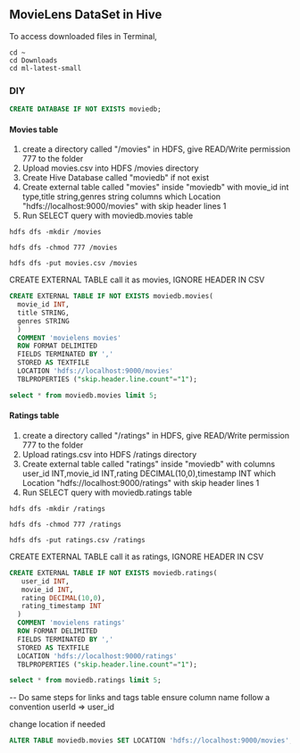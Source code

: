 ## MovieLens DataSet in Hive 


To access downloaded files in Terminal,

```
cd ~
cd Downloads
cd ml-latest-small
```

### DIY

```sql
CREATE DATABASE IF NOT EXISTS moviedb; 
```
#### Movies table


1. create a directory called "/movies" in HDFS, give READ/Write permission 777 to the folder
2. Upload movies.csv into HDFS /movies directory
3. Create Hive Database called "moviedb" if not exist
4. Create external table called "movies" inside "moviedb" with movie_id int type,title string,genres string columns which Location  "hdfs://localhost:9000/movies" with skip header lines 1
5. Run SELECT query with moviedb.movies table




```
hdfs dfs -mkdir /movies

hdfs dfs -chmod 777 /movies

hdfs dfs -put movies.csv /movies

```

CREATE EXTERNAL TABLE call it as movies, IGNORE HEADER IN CSV



```sql
CREATE EXTERNAL TABLE IF NOT EXISTS moviedb.movies(
  movie_id INT, 
  title STRING,
  genres STRING
  )
  COMMENT 'movielens movies'
  ROW FORMAT DELIMITED
  FIELDS TERMINATED BY ','
  STORED AS TEXTFILE
  LOCATION 'hdfs://localhost:9000/movies'
  TBLPROPERTIES ("skip.header.line.count"="1");
```


```sql
select * from moviedb.movies limit 5;
```

#### Ratings table 


1. create a directory called "/ratings" in HDFS, give READ/Write permission 777 to the folder
2. Upload ratings.csv into HDFS /ratings directory
3. Create external table called "ratings" inside "moviedb" with columns user_id INT,movie_id INT,rating DECIMAL(10,0),timestamp INT  which Location  "hdfs://localhost:9000/ratings" with skip header lines 1
4. Run SELECT query with moviedb.ratings table




```
hdfs dfs -mkdir /ratings

hdfs dfs -chmod 777 /ratings

hdfs dfs -put ratings.csv /ratings

```

CREATE EXTERNAL TABLE call it as ratings, IGNORE HEADER IN CSV



```sql
CREATE EXTERNAL TABLE IF NOT EXISTS moviedb.ratings(
   user_id INT,
   movie_id INT,
   rating DECIMAL(10,0),
   rating_timestamp INT 
  )
  COMMENT 'movielens ratings'
  ROW FORMAT DELIMITED
  FIELDS TERMINATED BY ','
  STORED AS TEXTFILE
  LOCATION 'hdfs://localhost:9000/ratings'
  TBLPROPERTIES ("skip.header.line.count"="1");
```

```sql
select * from moviedb.ratings limit 5;
```


-- Do same steps for links and tags table ensure column name follow a convention userId => user_id


change location if needed

```sql
ALTER TABLE moviedb.movies SET LOCATION 'hdfs://localhost:9000/movies';
```